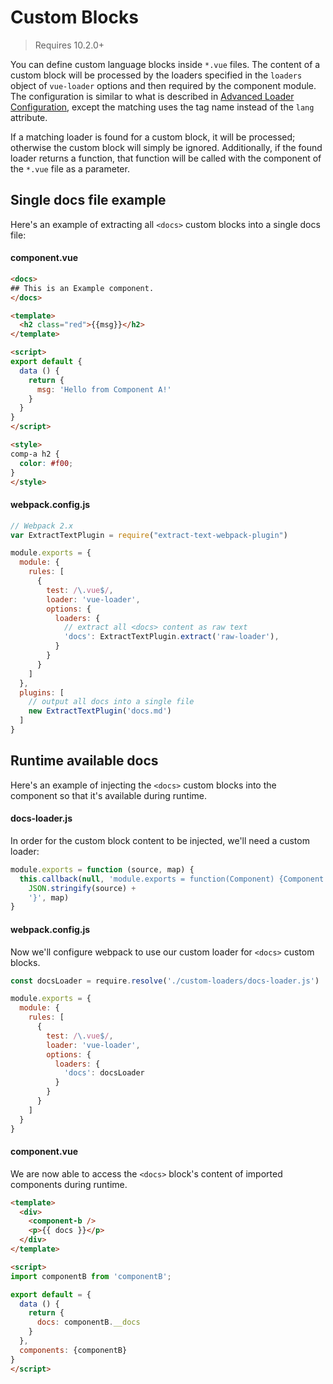 # Custom Blocks

> Requires 10.2.0+

You can define custom language blocks inside `*.vue` files. The content of a custom block will be processed by the loaders specified in the `loaders` object of `vue-loader` options and then required by the component module. The configuration is similar to what is described in [Advanced Loader Configuration](../configurations/advanced.md), except the matching uses the tag name instead of the `lang` attribute.

If a matching loader is found for a custom block, it will be processed; otherwise the custom block will simply be ignored. Additionally, if the found loader returns a function, that function will be called with the component of the `*.vue` file as a parameter.

## Single docs file example

Here's an example of extracting all `<docs>` custom blocks into a single docs file:

#### component.vue

``` html
<docs>
## This is an Example component.
</docs>

<template>
  <h2 class="red">{{msg}}</h2>
</template>

<script>
export default {
  data () {
    return {
      msg: 'Hello from Component A!'
    }
  }
}
</script>

<style>
comp-a h2 {
  color: #f00;
}
</style>
```

#### webpack.config.js

``` js
// Webpack 2.x
var ExtractTextPlugin = require("extract-text-webpack-plugin")

module.exports = {
  module: {
    rules: [
      {
        test: /\.vue$/,
        loader: 'vue-loader',
        options: {
          loaders: {
            // extract all <docs> content as raw text
            'docs': ExtractTextPlugin.extract('raw-loader'),
          }
        }
      }
    ]
  },
  plugins: [
    // output all docs into a single file
    new ExtractTextPlugin('docs.md')
  ]
}
```

## Runtime available docs

Here's an example of injecting the `<docs>` custom blocks into the component so that it's available during runtime.

#### docs-loader.js

In order for the custom block content to be injected, we'll need a custom loader:

``` js
module.exports = function (source, map) {
  this.callback(null, 'module.exports = function(Component) {Component.options.__docs = ' +
    JSON.stringify(source) +
    '}', map)
}
```

#### webpack.config.js

Now we'll configure webpack to use our custom loader for `<docs>` custom blocks.

``` js
const docsLoader = require.resolve('./custom-loaders/docs-loader.js')

module.exports = {
  module: {
    rules: [
      {
        test: /\.vue$/,
        loader: 'vue-loader',
        options: {
          loaders: {
            'docs': docsLoader
          }
        }
      }
    ]
  }
}
```

#### component.vue

We are now able to access the `<docs>` block's content of imported components during runtime.

``` html
<template>
  <div>
    <component-b />
    <p>{{ docs }}</p>
  </div>
</template>

<script>
import componentB from 'componentB';

export default = {
  data () {
    return {
      docs: componentB.__docs
    }
  },
  components: {componentB}
}
</script>
```
